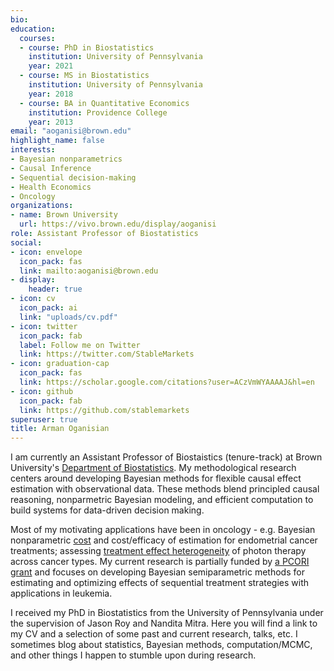 ```yaml
---
bio: 
education:
  courses:
  - course: PhD in Biostatistics
    institution: University of Pennsylvania
    year: 2021
  - course: MS in Biostatistics
    institution: University of Pennsylvania
    year: 2018
  - course: BA in Quantitative Economics
    institution: Providence College
    year: 2013
email: "aoganisi@brown.edu"
highlight_name: false
interests:
- Bayesian nonparametrics
- Causal Inference
- Sequential decision-making
- Health Economics
- Oncology
organizations:
- name: Brown University
  url: https://vivo.brown.edu/display/aoganisi
role: Assistant Professor of Biostatistics
social:
- icon: envelope
  icon_pack: fas
  link: mailto:aoganisi@brown.edu
- display:
    header: true
- icon: cv
  icon_pack: ai
  link: "uploads/cv.pdf"
- icon: twitter
  icon_pack: fab
  label: Follow me on Twitter
  link: https://twitter.com/StableMarkets
- icon: graduation-cap
  icon_pack: fas
  link: https://scholar.google.com/citations?user=ACzVmWYAAAAJ&hl=en
- icon: github
  icon_pack: fab
  link: https://github.com/stablemarkets
superuser: true
title: Arman Oganisian
---
```


I am currently an Assistant Professor of Biostaistics (tenure-track) at Brown University's [Department of Biostatistics](https://www.brown.edu/academics/public-health/biostats/home). My methodological research centers around developing Bayesian methods for flexible causal effect estimation with observational data. These methods blend principled causal reasoning, nonparmetric Bayesian modeling, and efficient computation to build systems for data-driven decision making.

Most of my motivating applications have been in oncology - e.g. Bayesian nonparametric [cost](https://onlinelibrary.wiley.com/doi/epdf/10.1111/biom.13244) and cost/efficacy of estimation for endometrial cancer treatments; assessing [treatment effect heterogeneity](https://arxiv.org/abs/2009.10839) of photon therapy across cancer types. My current research is partially funded by [a PCORI grant](https://www.pcori.org/research-results/2022/statistical-methods-optimizing-dynamic-patient-level-treatment-and-monitoring-strategies) and focuses on developing Bayesian semiparametric methods for estimating and optimizing effects of sequential treatment strategies with applications in leukemia.

I received my PhD in Biostatistics from the University of Pennsylvania under the supervision of Jason Roy and Nandita Mitra. Here you will find a link to my CV and a selection of some past and current research, talks, etc. I sometimes blog about statistics, Bayesian methods, computation/MCMC, and other things I happen to stumble upon during research.
